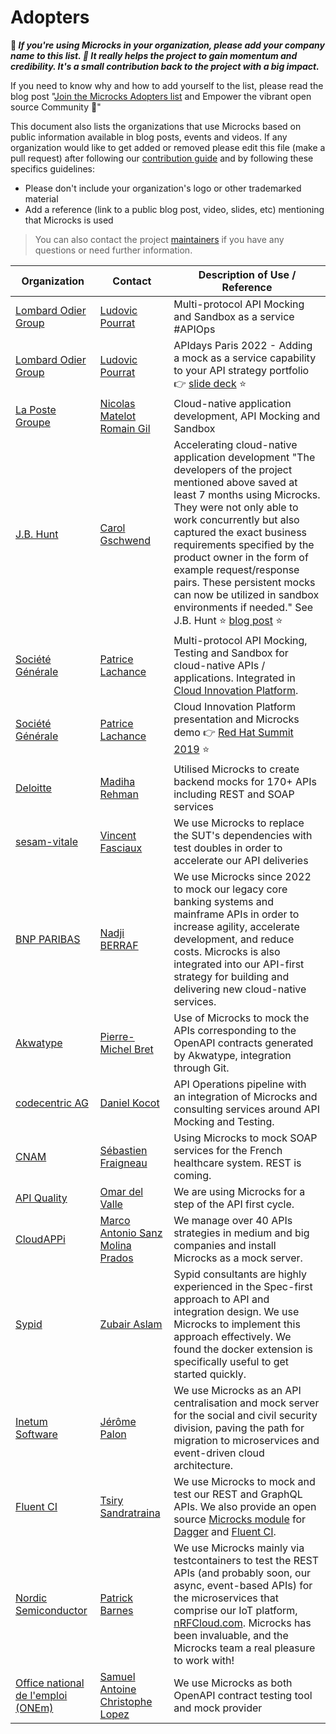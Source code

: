 # Adopters

**📢 _If you're using Microcks in your organization, please add your company name to this list. 🙏 It really helps the project to gain momentum and credibility. It's a small contribution back to the project with a big impact._**

If you need to know why and how to add yourself to the list, please read the blog post "[Join the Microcks Adopters list](https://microcks.io/blog/join-adopters-list/) and Empower the vibrant open source Community 🙌"

This document also lists the organizations that use Microcks based on public information available in blog posts, events and videos. If any organization would like to get added or removed please edit this file (make a pull request) after following our [contribution guide](https://github.com/microcks/.github/blob/master/CONTRIBUTING.md) and by following these specifics guidelines:
- Please don't include your organization's logo or other trademarked material
- Add a reference (link to a public blog post, video, slides, etc) mentioning that Microcks is used

> You can also contact the project [maintainers](https://github.com/microcks/.github/blob/main/MAINTAINERS.md) if you have any questions or need further information.


| Organization                                                                | Contact                                                                                                                                                                                                                                                          | Description of Use / Reference                                                                                                                                                                                                                                                                                                                                                                                                                                                                                                                                                                                                     |
|-----------------------------------------------------------------------------|------------------------------------------------------------------------------------------------------------------------------------------------------------------------------------------------------------------------------------------------------------------|------------------------------------------------------------------------------------------------------------------------------------------------------------------------------------------------------------------------------------------------------------------------------------------------------------------------------------------------------------------------------------------------------------------------------------------------------------------------------------------------------------------------------------------------------------------------------------------------------------------------|
| [Lombard Odier Group](https://www.lombardodier.com/) | [Ludovic Pourrat](https://github.com/ludovic-pourrat) | Multi-protocol API Mocking and Sandbox as a service #APIOps
| [Lombard Odier Group](https://www.lombardodier.com/) | [Ludovic Pourrat](https://github.com/ludovic-pourrat) | APIdays Paris 2022 - Adding a mock as a service capability to your API strategy portfolio 👉 [slide deck](https://speakerdeck.com/apidays/apidays-paris-2022-adding-a-mock-as-a-service-capability-to-your-api-strategy-portfolio-ludovic-pourrat-lombard-odier) ⭐️                                                               
| [La Poste Groupe](https://www.lapostegroupe.com/) | [Nicolas Matelot](https://www.linkedin.com/in/nicolas-matelot/) [Romain Gil](https://www.linkedin.com/in/romain-gil-8444898a) | Cloud-native application development, API Mocking and Sandbox 
| [J.B. Hunt](https://www.jbhunt.com/) | [Carol Gschwend](https://github.com/carolgschwend) |  Accelerating cloud-native application development "The developers of the project mentioned above saved at least 7 months using Microcks. They were not only able to work concurrently but also captured the exact business requirements specified by the product owner in the form of example request/response pairs. These persistent mocks can now be utilized in sandbox environments if needed." See J.B. Hunt ⭐️ [blog post](https://microcks.io/blog/jb-hunt-mock-it-till-you-make-it/) ⭐️       
| [Société Générale](https://www.societegenerale.com/en) | [Patrice Lachance](https://github.com/patlachance) | Multi-protocol API Mocking, Testing and Sandbox for cloud-native APIs / applications. Integrated in [Cloud Innovation Platform](https://github.com/societe-generale/cloud-innovation-platform).                         
| [Société Générale](https://www.societegenerale.com/en) | [Patrice Lachance](https://github.com/patlachance) | Cloud Innovation Platform presentation and Microcks demo 👉 [Red Hat Summit 2019](https://www.redhat.com/files/summit/session-assets/2019/T8B6B4.pdf) ⭐️      
| [Deloitte](https://www.deloitte.com/global/en.html) | [Madiha Rehman](https://www.linkedin.com/in/madihar/) | Utilised Microcks to create backend mocks for 170+ APIs including REST and SOAP services
| [sesam-vitale](https://www.sesam-vitale.fr/) | [Vincent Fasciaux](mailto:vincent.fasciaux@sesam-vitale.fr) | We use Microcks to replace the SUT's dependencies with test doubles in order to accelerate our API deliveries
| [BNP PARIBAS](https://group.bnpparibas/en/) | [Nadji BERRAF](https://www.linkedin.com/in/nadji-berraf-26707148/) | We use Microcks since 2022 to mock our legacy core banking systems and mainframe APIs in order to increase agility, accelerate development, and reduce costs. Microcks is also integrated into our API-first strategy for building and delivering new cloud-native services.
| [Akwatype](https://akwatype.io) | [Pierre-Michel Bret](https://www.linkedin.com/in/pierre-michel-bret/) | Use of Microcks to mock the APIs corresponding to the OpenAPI contracts generated by Akwatype, integration through Git.
| [codecentric AG](https://www.codecentric.de) | [Daniel Kocot](https://www.linkedin.com/in/danielkocot/) | API Operations pipeline with an integration of Microcks and consulting services around API Mocking and Testing.
| [CNAM](https://www.ameli.fr) | [Sébastien Fraigneau](https://www.linkedin.com/in/s%C3%A9bastien-fraigneau-82826a2) | Using Microcks to mock SOAP services for the French healthcare system. REST is coming.
| [API Quality](https://apiquality.io/en/) | [Omar del Valle](https://www.linkedin.com/in/omardelvalle/)| We are using Microcks for a step of the API first cycle.
| [CloudAPPi](https://cloudappi.net) | [Marco Antonio Sanz Molina Prados](https://www.linkedin.com/in/marco-antonio-sanz-molina-prados-09733518/)| We manage over 40 APIs strategies in medium and big companies and install Microcks as a mock server.
| [Sypid](https://www.sypid.com/) | [Zubair Aslam](https://www.linkedin.com/in/zubes1/)| Sypid consultants are highly experienced in the Spec-first approach to API and integration design. We use Microcks to implement this approach effectively. We found the docker extension is specifically useful to get started quickly.
| [Inetum Software](https://www.inetum.com/) | [Jérôme Palon](https://www.linkedin.com/in/jpalon/)| We use Microcks as an API centralisation and mock server for the social and civil security division, paving the path for migration to microservices and event-driven cloud architecture.
| [Fluent CI](https://fluentci.io/) | [Tsiry Sandratraina](https://github.com/tsirysndr)| We use Microcks to mock and test our REST and GraphQL APIs. We also provide an open source [Microcks module](https://github.com/fluent-ci-templates/microcks-pipeline) for [Dagger](https://dagger.io) and [Fluent CI](https://fluentci.io).
| [Nordic Semiconductor](https://nordicsemi.com) | [Patrick Barnes](https://www.linkedin.com/in/patrick-barnes-pdx/) | We use Microcks mainly via testcontainers to test the REST APIs (and probably soon, our async, event-based APIs) for the microservices that comprise our IoT platform, [nRFCloud.com](https://nrfcloud.com/). Microcks has been invaluable, and the Microcks team a real pleasure to work with!
| [Office national de l'emploi (ONEm)](https://www.onem.be/) | [Samuel Antoine](https://www.linkedin.com/in/samuel-antoine-07347b171/) [Christophe Lopez](https://www.linkedin.com/in/aeoncl/) | We use Microcks as both OpenAPI contract testing tool and mock provider
